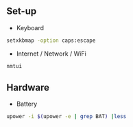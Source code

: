 ## Set-up

- Keyboard

```sh
setxkbmap -option caps:escape
```

- Internet / Network / WiFi

```sh
nmtui
```

## Hardware

- Battery

```sh
upower -i $(upower -e | grep BAT) |less
```
